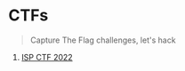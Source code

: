 # CTFs
>Capture The Flag challenges, let's hack

1) [ISP CTF 2022](https://github.com/ispclub/ISP_CTF_2022)
